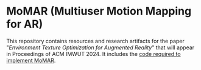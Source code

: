 # MoMAR (Multiuser Motion Mapping for AR)
This repository contains resources and research artifacts for the paper "_Environment Texture Optimization for Augmented Reality_" that will appear in Proceedings of ACM IMWUT 2024. It includes the [code required to implement MoMAR](#implementation-resources).
